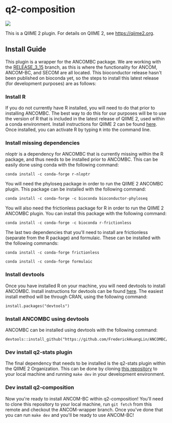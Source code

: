 # q2-composition

![](https://github.com/qiime2/q2-composition/workflows/ci/badge.svg)

This is a QIIME 2 plugin. For details on QIIME 2, see https://qiime2.org.

## Install Guide

This plugin is a wrapper for the ANCOMBC package. We are working with the
[RELEASE_3_15](https://github.com/FrederickHuangLin/ANCOMBC/tree/RELEASE_3_15)
branch, as this is where the functionality for ANCOM, ANCOM-BC, and SECOM are
all located. This bioconductor release hasn't been published on bioconda yet,
so the steps to install this latest release (for development purposes) are as
follows:

### Install R

If you do not currently have R installed, you will need to do that prior to
installing ANCOMBC. The best way to do this for our purposes will be to use
the version of R that is included in the latest release of QIIME 2, used within
a conda environment. Install instructions for QIIME 2 can be found
[here](https://docs.qiime2.org/2022.2/install/native/#install-qiime-2-within-a-conda-environment).
Once installed, you can activate R by typing `R` into the command line.

### Install missing dependencies
nloptr is a dependency for ANCOMBC that is currently missing within the R package,
and thus needs to be installed prior to ANCOMBC.
This can be easily done using conda with the following command:
```
conda install -c conda-forge r-nloptr
```

You will need the phyloseq package in order to run the QIIME 2 ANCOMBC plugin.
This package can be installed with the following command:
```
conda install -c conda-forge -c bioconda bioconductor-phyloseq
```

You will also need the frictionless package for R in order to run the QIIME 2 ANCOMBC plugin.
You can install this package with the following command:
```
conda install -c conda-forge -c bioconda r-frictionless
```

The last two dependencies that you'll need to install are frictionless (separate from the R package)
and formulaic. These can be installed with the following commands:
```
conda install -c conda-forge frictionless
```
```
conda install -c conda-forge formulaic
```

### Install devtools
Once you have installed R on your machine, you will need devtools to install
ANCOMBC. Install instructions for devtools can be found
[here](https://github.com/r-lib/devtools). The easiest install method will be
through CRAN, using the following command:
```
install.packages("devtools")
```

### Install ANCOMBC using devtools
ANCOMBC can be installed using devtools with the following command:
```
devtools::install_github("https://github.com/FrederickHuangLin/ANCOMBC/tree/RELEASE_3_15")
```

### Dev install q2-stats plugin
The final dependency that needs to be installed is the q2-stats plugin within the QIIME 2 Organization.
This can be done by cloning [this repository](https://github.com/qiime2/q2-stats) to your local machine
and running `make dev` in your development environment.

### Dev install q2-composition
Now you're ready to install ANCOM-BC within q2-composition! You'll need to clone this repository to your local machine, run `git fetch` from this remote and checkout the ANCOM-wrapper branch. Once you've done that you can run `make dev` and you'll be ready to use ANCOM-BC!
